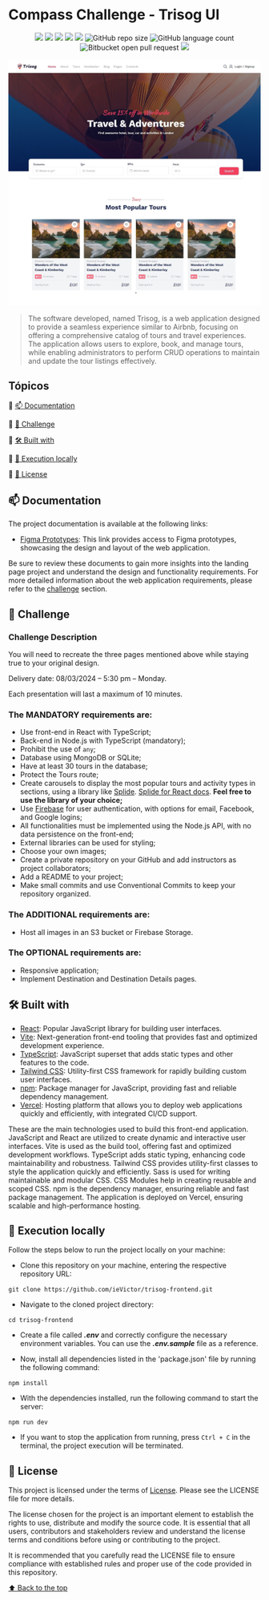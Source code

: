 # Compass Challenge - Trisog UI

<div align="center">
  <img src="https://img.shields.io/static/v1?label=React&message=library&color=blue&style=for-the-badge&logo=react"/>  
  <img src="https://img.shields.io/static/v1?label=vite&message=bundler&color=blue&style=for-the-badge&logo=vite"/>  
  <img src="https://img.shields.io/static/v1?label=typescript&message=superset&color=blue&style=for-the-badge&logo=typescript"/>
  <img src="https://img.shields.io/static/v1?label=tailwind&message=framework&color=blue&style=for-the-badge&logo=tailwindcss"/
  <img src="https://img.shields.io/static/v1?label=npm&message=manager&color=white&style=for-the-badge&logo=npm"/>
  <img src="http://img.shields.io/static/v1?label=License&message=MIT&color=green&style=for-the-badge"/>
  <img alt="GitHub repo size" src="https://img.shields.io/github/repo-size/ViniciusGR797/juke-boxer?style=for-the-badge">
  <img alt="GitHub language count" src="https://img.shields.io/github/languages/count/ViniciusGR797/juke-boxer?style=for-the-badge">
  <img alt="Bitbucket open pull request" src="https://img.shields.io/bitbucket/pr-raw/ViniciusGR797/juke-boxer?style=for-the-badge">
  <img src="http://img.shields.io/static/v1?label=STATUS&message=Development&color=GREEN&style=for-the-badge"/>
</div>

<div align="center">
  <br/>
  <img src="public/home.jpeg" alt="Home page">
</div>

> The software developed, named Trisog, is a web application designed to provide a seamless experience similar to Airbnb, focusing on offering a comprehensive catalog of tours and travel experiences. The application allows users to explore, book, and manage tours, while enabling administrators to perform CRUD operations to maintain and update the tour listings effectively.

## Tópicos

:small_blue_diamond: [📫 Documentation](#-documentation)

:small_blue_diamond: [🗻 Challenge](#-challenge)

:small_blue_diamond: [🛠 Built with](#-built-with)

:small_blue_diamond: [🏡 Execution locally](#-execution-locally)

:small_blue_diamond: [📄 License](#-license)

## 📫 Documentation

The project documentation is available at the following links:

- [Figma Prototypes](https://www.figma.com/design/VGfRJ9g4gasvzlMscPltBw/Desafio-3?node-id=2816-3&t=PgtK2WlzMgG36FcY-1): This link provides access to Figma prototypes, showcasing the design and layout of the web application.

Be sure to review these documents to gain more insights into the landing page project and understand the design and functionality requirements. For more detailed information about the web application requirements, please refer to the [challenge](#-challenge) section.

## 🗻 Challenge

### Challenge Description

You will need to recreate the three pages mentioned above while staying true to your original design.

Delivery date: 08/03/2024 – 5:30 pm – Monday.

Each presentation will last a maximum of 10 minutes.

### The **MANDATORY** requirements are:

- Use front-end in React with TypeScript;
- Back-end in Node.js with TypeScript (mandatory);
- Prohibit the use of `any`;
- Database using MongoDB or SQLite;
- Have at least 30 tours in the database;
- Protect the Tours route;
- Create carousels to display the most popular tours and activity types in sections, using a library like [Splide](https://splidejs.com/). [Splide for React docs](https://splidejs.com/integration/react-splide/). **Feel free to use the library of your choice;**
- Use [Firebase](https://firebase.google.com/docs/auth?hl=pt-br) for user authentication, with options for email, Facebook, and Google logins;
- All functionalities must be implemented using the Node.js API, with no data persistence on the front-end;
- External libraries can be used for styling;
- Choose your own images;
- Create a private repository on your GitHub and add instructors as project collaborators;
- Add a README to your project;
- Make small commits and use Conventional Commits to keep your repository organized.

### The **ADDITIONAL** requirements are:

- Host all images in an S3 bucket or Firebase Storage.

### The **OPTIONAL** requirements are:

- Responsive application;
- Implement Destination and Destination Details pages.

## 🛠 Built with

- [React](https://reactjs.org/): Popular JavaScript library for building user interfaces.
- [Vite](https://vitejs.dev/): Next-generation front-end tooling that provides fast and optimized development experience.
- [TypeScript](https://www.typescriptlang.org/): JavaScript superset that adds static types and other features to the code.
- [Tailwind CSS](https://tailwindcss.com/): Utility-first CSS framework for rapidly building custom user interfaces.
- [npm](https://www.npmjs.com/): Package manager for JavaScript, providing fast and reliable dependency management.
- [Vercel](https://vercel.com/docs): Hosting platform that allows you to deploy web applications quickly and efficiently, with integrated CI/CD support.

These are the main technologies used to build this front-end application. JavaScript and React are utilized to create dynamic and interactive user interfaces. Vite is used as the build tool, offering fast and optimized development workflows. TypeScript adds static typing, enhancing code maintainability and robustness. Tailwind CSS provides utility-first classes to style the application quickly and efficiently. Sass is used for writing maintainable and modular CSS. CSS Modules help in creating reusable and scoped CSS. npm is the dependency manager, ensuring reliable and fast package management. The application is deployed on Vercel, ensuring scalable and high-performance hosting.

## 🏡 Execution locally

Follow the steps below to run the project locally on your machine:

* Clone this repository on your machine, entering the respective repository URL:
```
git clone https://github.com/ieVictor/trisog-frontend.git
```

* Navigate to the cloned project directory:
```
cd trisog-frontend
```

* Create a file called **_.env_** and correctly configure the necessary environment variables. You can use the **_.env.sample_** file as a reference.

* Now, install all dependencies listed in the 'package.json' file by running the following command:
```
npm install
```

* With the dependencies installed, run the following command to start the server:
```
npm run dev
```

* If you want to stop the application from running, press `Ctrl + C` in the terminal, the project execution will be terminated.

## 📝 License

This project is licensed under the terms of [License](LICENSE). Please see the LICENSE file for more details.

The license chosen for the project is an important element to establish the rights to use, distribute and modify the source code. It is essential that all users, contributors and stakeholders review and understand the license terms and conditions before using or contributing to the project.

It is recommended that you carefully read the LICENSE file to ensure compliance with established rules and proper use of the code provided in this repository.

[⬆ Back to the top](#compass-challenge---jukeboxer-ui)

